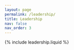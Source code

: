 ```yaml
---
layout: page
permalink: /leadership/
title: Leadership
nav: false
nav_order: 3
---
```


{% include leadership.liquid %}

